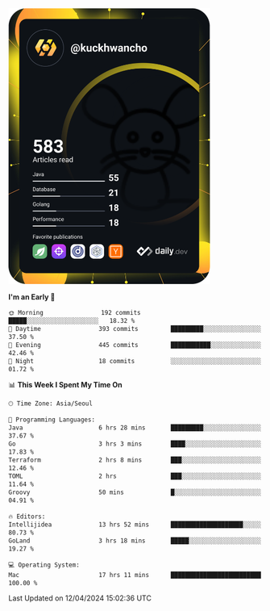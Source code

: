 <a href="https://app.daily.dev/kuckhwancho"><img src="https://github.com/kuckjwi0928/kuckjwi0928/blob/master/devcard.svg" width="400" alt="Kuckjwi Devcard"/></a>

<!--START_SECTION:waka-->
**I'm an Early 🐤** 

```text
🌞 Morning                192 commits         █████░░░░░░░░░░░░░░░░░░░░   18.32 % 
🌆 Daytime                393 commits         █████████░░░░░░░░░░░░░░░░   37.50 % 
🌃 Evening                445 commits         ███████████░░░░░░░░░░░░░░   42.46 % 
🌙 Night                  18 commits          ░░░░░░░░░░░░░░░░░░░░░░░░░   01.72 % 
```


📊 **This Week I Spent My Time On** 

```text
🕑︎ Time Zone: Asia/Seoul

💬 Programming Languages: 
Java                     6 hrs 28 mins       █████████░░░░░░░░░░░░░░░░   37.67 % 
Go                       3 hrs 3 mins        ████░░░░░░░░░░░░░░░░░░░░░   17.83 % 
Terraform                2 hrs 8 mins        ███░░░░░░░░░░░░░░░░░░░░░░   12.46 % 
TOML                     2 hrs               ███░░░░░░░░░░░░░░░░░░░░░░   11.64 % 
Groovy                   50 mins             █░░░░░░░░░░░░░░░░░░░░░░░░   04.91 % 

🔥 Editors: 
Intellijidea             13 hrs 52 mins      ████████████████████░░░░░   80.73 % 
GoLand                   3 hrs 18 mins       █████░░░░░░░░░░░░░░░░░░░░   19.27 % 

💻 Operating System: 
Mac                      17 hrs 11 mins      █████████████████████████   100.00 % 
```


 Last Updated on 12/04/2024 15:02:36 UTC
<!--END_SECTION:waka-->
